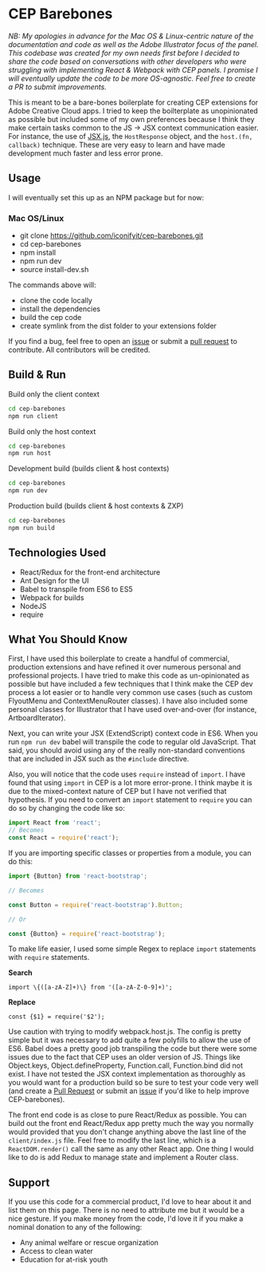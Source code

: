 # CEP Barebones

*NB: My apologies in advance for the Mac OS & Linux-centric nature of the documentation and code as well as the Adobe Illustrator focus of the panel. This codebase was created for my own needs first before I decided to share the code based on conversations with other developers who were struggling with implementing React & Webpack with CEP panels. I promise I will eventually update the code to be more OS-agnostic. Feel free to create a PR to submit improvements.*

This is meant to be a bare-bones boilerplate for creating CEP extensions for Adobe Creative Cloud apps. I tried to keep the boilterplate as unopinionated 
as possible but included some of my own preferences because I think they make certain tasks common to the JS -> JSX context communication easier. For instance, the use of [JSX.js](https://creative-scripts.com/jsx-js/), the `HostResponse` object, and the `host.(fn, callback)` technique. These are very easy to learn and have made development much faster and less error prone.

## Usage

I will eventually set this up as an NPM package but for now:

### Mac OS/Linux

- git clone https://github.com/iconifyit/cep-barebones.git
- cd cep-barebones
- npm install
- npm run dev
- source install-dev.sh

The commands above will:

- clone the code locally
- install the dependencies
- build the cep code
- create symlink from the dist folder to your extensions folder

If you find a bug, feel free to open an [issue](https://github.com/iconifyit/cep-barebones/issues) or submit a [pull request](https://github.com/iconifyit/cep-barebones/pulls) to contribute. All contributors will be credited.

## Build & Run

Build only the client context

```bash
cd cep-barebones
npm run client
```

Build only the host context

```bash
cd cep-barebones
npm run host
```

Development build (builds client & host contexts)

```bash
cd cep-barebones
npm run dev
```

Production build (builds client & host contexts & ZXP)

```bash
cd cep-barebones
npm run build
```

## Technologies Used
- React/Redux for the front-end architecture
- Ant Design for the UI
- Babel to transpile from ES6 to ES5
- Webpack for builds
- NodeJS
- require

## What You Should Know
First, I have used this boilerplate to create a handful of commercial, production extensions and have refined it over numerous personal and professional projects. I have tried to make this code as un-opinionated as possible but have included a few techniques that I think make the CEP dev process a lot easier or to handle very common use cases (such as custom FlyoutMenu  and ContextMenuRouter classes). I have also included some personal classes for Illustrator that I have used over-and-over (for instance, ArtboardIterator).

Next, you can write your JSX (ExtendScript) context code in ES6. When you run `npm run dev` babel will transpile the code to regular old JavaScript. That said, you should avoid using any of the really non-standard conventions that are included in JSX such as the `#include` directive.

Also, you will notice that the code uses `require` instead of `import`. I have found that using `import` in CEP is a lot more  error-prone. I think maybe it is due to the mixed-context nature of CEP but I have not verified that hypothesis. If you need to convert an `import` statement to `require` you can do so by changing the code like so:
```js
import React from 'react';
// Becomes
const React = require('react');
```

If you are importing specific classes or properties from a module, you can do this:

```js
import {Button} from 'react-bootstrap';

// Becomes

const Button = require('react-bootstrap').Button;

// Or

const {Button} = require('react-bootstrap');
```

To make life easier, I used some simple Regex to replace `import` statements with `require` statements. 

__Search__
```regex
import \{([a-zA-Z]+)\} from '([a-zA-Z-0-9]+)';
```

__Replace__
```regex
const {$1} = require('$2');
```


Use caution with trying to modify webpack.host.js. The config is pretty simple but it was necessary to add quite a few polyfills to allow the use of ES6. Babel does a pretty good job transpiling the code but there were some issues due to the fact that CEP uses an older version of JS. Things like Object.keys, Object.defineProperty, Function.call, Function.bind did not exist. I have not tested the JSX context implementation as thoroughly as you would want for a production build so be sure to test your code very well (and create a [Pull Request](https://github.com/iconifyit/cep-barebones/pulls) or submit an [issue](https://github.com/iconifyit/cep-barebones/issues) if you'd like to help improve CEP-barebones).

The front end code is as close to pure React/Redux as possible. You can build out the front end React/Redux app pretty much the way you normally would provided that you don't change anything above the last line of the `client/index.js` file. Feel free to modify the last line, which is a `ReactDOM.render()` call the same as any other React app. One thing I would like to do is add Redux to manage state and implement a Router class.

## Support
If you use this code for a commercial product, I'd love to hear about it and list them on this page. There is no need to attribute me but it would be a nice gesture. If you make money from the code, I'd love it if you make a nominal donation to any of the following: 
- Any animal welfare or rescue organization
- Access to clean water
- Education for at-risk youth
